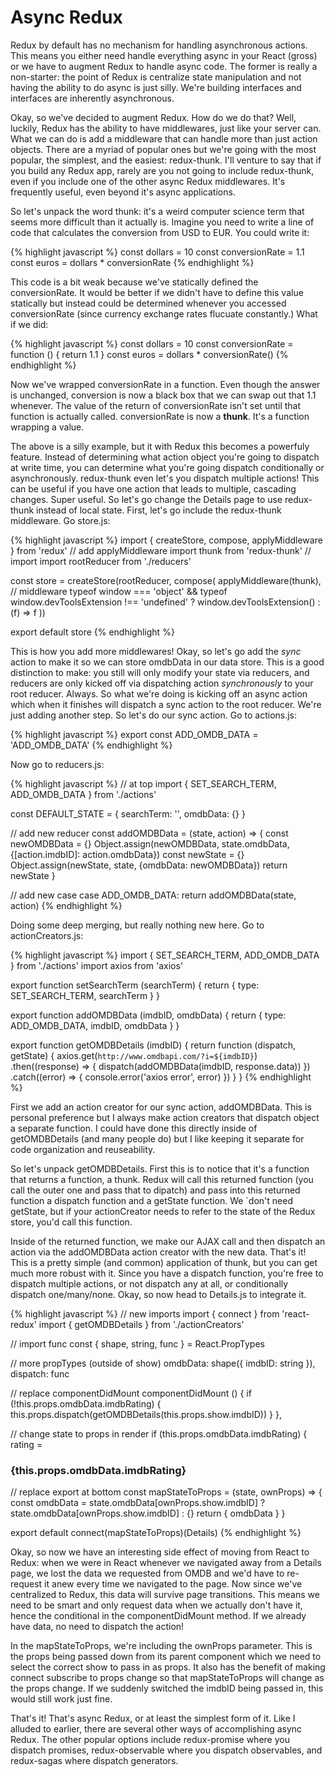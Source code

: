 # Async Redux

Redux by default has no mechanism for handling asynchronous actions. This means you either need handle everything async in your React (gross) or we have to augment Redux to handle async code. The former is really a non-starter: the point of Redux is centralize state manipulation and not having the ability to do async is just silly. We're building interfaces and interfaces are inherently asynchronous.

Okay, so we've decided to augment Redux. How do we do that? Well, luckily, Redux has the ability to have middlewares, just like your server can. What we can do is add a middleware that can handle more than just action objects. There are a myriad of popular ones but we're going with the most popular, the simplest, and the easiest: redux-thunk. I'll venture to say that if you build any Redux app, rarely are you not going to include redux-thunk, even if you include one of the other async Redux middlewares. It's frequently useful, even beyond it's async applications.

So let's unpack the word thunk: it's a weird computer science term that seems more difficult than it actually is. Imagine you need to write a line of code that calculates the conversion from USD to EUR. You could write it:

{% highlight javascript %}
const dollars = 10
const conversionRate = 1.1
const euros = dollars * conversionRate
{% endhighlight %}

This code is a bit weak because we've statically defined the conversionRate. It would be better if we didn't have to define this value statically but instead could be determined whenever you accessed conversionRate (since currency exchange rates flucuate constantly.) What if we did:

{% highlight javascript %}
const dollars = 10
const conversionRate = function () { return 1.1 }
const euros = dollars * conversionRate()
{% endhighlight %}

Now we've wrapped conversionRate in a function. Even though the answer is unchanged, conversion is now a black box that we can swap out that 1.1 whenever. The value of the return of conversionRate isn't set until that function is actually called. conversionRate is now a **thunk**. It's a function wrapping a value.

The above is a silly example, but it with Redux this becomes a powerfuly feature. Instead of determining what action object you're going to dispatch at write time, you can determine what you're going dispatch conditionally or asynchronously. redux-thunk even let's you dispatch multiple actions! This can be useful if you have one action that leads to multiple, cascading changes. Super useful. So let's go change the Details page to use redux-thunk instead of local state. First, let's go include the redux-thunk middleware. Go store.js:

{% highlight javascript %}
import { createStore, compose, applyMiddleware } from 'redux' // add applyMiddleware
import thunk from 'redux-thunk' // import
import rootReducer from './reducers'

const store = createStore(rootReducer, compose(
  applyMiddleware(thunk), // middleware
  typeof window === 'object' && typeof window.devToolsExtension !== 'undefined' ? window.devToolsExtension() : (f) => f
))

export default store
{% endhighlight %}

This is how you add more middlewares! Okay, so let's go add the _sync_ action to make it so we can store omdbData in our data store. This is a good distinction to make: you still will only modify your state via reducers, and reducers are only kicked off via dispatching action _synchronously_ to your root reducer. Always. So what we're doing is kicking off an async action which when it finishes will dispatch a sync action to the root reducer. We're just adding another step. So let's do our sync action. Go to actions.js:

{% highlight javascript %}
export const ADD_OMDB_DATA = 'ADD_OMDB_DATA'
{% endhighlight %}

Now go to reducers.js:

{% highlight javascript %}
// at top
import { SET_SEARCH_TERM, ADD_OMDB_DATA } from './actions'

const DEFAULT_STATE = {
  searchTerm: '',
  omdbData: {}
}

// add new reducer
const addOMDBData = (state, action) => {
  const newOMDBData = {}
  Object.assign(newOMDBData, state.omdbData, {[action.imdbID]: action.omdbData})
  const newState = {}
  Object.assign(newState, state, {omdbData: newOMDBData})
  return newState
}

// add new case
case ADD_OMDB_DATA:
  return addOMDBData(state, action)
{% endhighlight %}

Doing some deep merging, but really nothing new here. Go to actionCreators.js:

{% highlight javascript %}
import { SET_SEARCH_TERM, ADD_OMDB_DATA } from './actions'
import axios from 'axios'

export function setSearchTerm (searchTerm) {
  return { type: SET_SEARCH_TERM, searchTerm }
}

export function addOMDBData (imdbID, omdbData) {
  return { type: ADD_OMDB_DATA, imdbID, omdbData }
}

export function getOMDBDetails (imdbID) {
  return function (dispatch, getState) {
    axios.get(`http://www.omdbapi.com/?i=${imdbID}`)
      .then((response) => {
        dispatch(addOMDBData(imdbID, response.data))
      })
      .catch((error) => {
        console.error('axios error', error)
      })
  }
}
{% endhighlight %}

First we add an action creator for our sync action, addOMDBData. This is personal preference but I always make action creators that dispatch object a separate function. I could have done this directly inside of getOMDBDetails (and many people do) but I like keeping it separate for code organization and reuseability.


So let's unpack getOMDBDetails. First this is to notice that it's a function that returns a function, a thunk. Redux will call this returned function (you call the outer one and pass that to dipatch) and pass into this returned function a dispatch function and a getState function. We `don't need getState, but if your actionCreator needs to refer to the state of the Redux store, you'd call this function.

Inside of the returned function, we make our AJAX call and then dispatch an action via the addOMDBData action creator with the new data. That's it! This is a pretty simple (and common) application of thunk, but you can get much more robust with it. Since you have a dispatch function, you're free to dispatch multiple actions, or not dispatch any at all, or conditionally dispatch one/many/none. Okay, so now head to Details.js to integrate it.

{% highlight javascript %}
// new imports
import { connect } from 'react-redux'
import { getOMDBDetails } from './actionCreators'

// import func
const { shape, string, func } = React.PropTypes

// more propTypes (outside of show)
omdbData: shape({
  imdbID: string
}),
dispatch: func

// replace componentDidMount
componentDidMount () {
  if (!this.props.omdbData.imdbRating) {
    this.props.dispatch(getOMDBDetails(this.props.show.imdbID))
  }
},

// change state to props in render
if (this.props.omdbData.imdbRating) {
      rating = <h3>{this.props.omdbData.imdbRating}</h3>

// replace export at bottom
const mapStateToProps = (state, ownProps) => {
  const omdbData = state.omdbData[ownProps.show.imdbID] ? state.omdbData[ownProps.show.imdbID] : {}
  return {
    omdbData
  }
}

export default connect(mapStateToProps)(Details)
{% endhighlight %}

Okay, so now we have an interesting side effect of moving from React to Redux: when we were in React whenever we navigated away from a Details page, we lost the data we requested from OMDB and we'd have to re-request it anew every time we navigated to the page. Now since we've centralized to Redux, this data will survive page transitions. This means we need to be smart and only request data when we actually don't have it, hence the conditional in the componentDidMount method. If we already have data, no need to dispatch the action!

In the mapStateToProps, we're including the ownProps parameter. This is the props being passed down from its parent component which we need to select the correct show to pass in as props. It also has the benefit of making connect subscribe to props change so that mapStateToProps will change as the props change. If we suddenly switched the imdbID being passed in, this would still work just fine.

That's it! That's async Redux, or at least the simplest form of it. Like I alluded to earlier, there are several other ways of accomplishing async Redux. The other popular options include redux-promise where you dispatch promises, redux-observable where you dispatch observables, and redux-sagas where dispatch generators.
